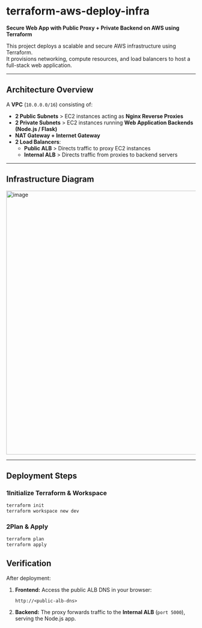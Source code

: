 # terraform-aws-deploy-infra
**Secure Web App with Public Proxy + Private Backend on AWS using Terraform**

This project deploys a scalable and secure AWS infrastructure using Terraform.  
It provisions networking, compute resources, and load balancers to host a full-stack web application.

---

##  **Architecture Overview**

A **VPC** (`10.0.0.0/16`) consisting of:

- **2 Public Subnets** > EC2 instances acting as **Nginx Reverse Proxies**  
- **2 Private Subnets** > EC2 instances running **Web Application Backends (Node.js / Flask)**  
- **NAT Gateway + Internet Gateway**  
- **2 Load Balancers**:
  - **Public ALB** > Directs traffic to proxy EC2 instances  
  - **Internal ALB** > Directs traffic from proxies to backend servers  

---

## **Infrastructure Diagram**
<img width="1251" height="699" alt="image" src="https://github.com/user-attachments/assets/fd4f5290-9f92-442e-a497-261a263505ad" />

---

##  **Deployment Steps**

### 1**Initialize Terraform & Workspace**

```bash
terraform init
terraform workspace new dev
````

### 2**Plan & Apply**

```bash
terraform plan
terraform apply
```


##  **Verification**

After deployment:

1. **Frontend:**
   Access the public ALB DNS in your browser:

   ```
   http://<public-alb-dns>  
   ```
2. **Backend:**
   The proxy forwards traffic to the **Internal ALB** (`port 5000`), serving the Node.js app.
